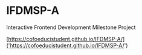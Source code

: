 # IFDMSP-A

Interactive Frontend Development Milestone Project

[https://cofoeducistudent.github.io/IFDMSP-A/]('https://cofoeducistudent.github.io/IFDMSP-A/')
